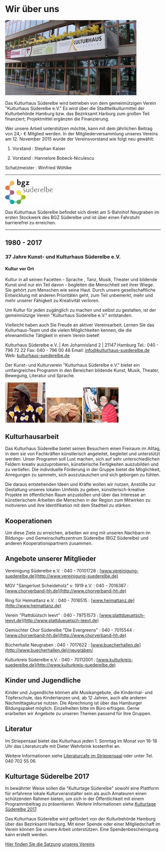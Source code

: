 # Wir über uns

![](/img/KH_Luftballon_web.jpg)

Das Kulturhaus Süderelbe wird betrieben von dem gemeinnützigen Verein
"Kulturhaus Süderelbe e.V." Es wird über die Stadtteilkulturmittel der
Kulturbehörde Hamburg bzw. das Bezirksamt Harburg zum großen Teil
finanziert; Projektmittel ergänzen die Finanzierung.

Wer unsere Arbeit unterstützen möchte, kann mit dem jährlichen Beitrag
von 24,- € Mitglied werden. In der Mitgliederversammlung unseres Vereins
am 12. November 2015 wurde der Vereinsvorstand wie folgt neu gewählt:

1. Vorstand
:   Stephan Kaiser

2. Vorstand
:   Hannelore Bobeck-Niculescu

Schatzmeister
:   Winfried Wöhlke

------------------------------------------------------------------------

![](/img/wsb_154x81_BGZ_Logo_rgb_transparent_HG.jpg)

Das Kulturhaus Süderelbe befindet sich direkt am S-Bahnhof Neugraben im
ersten Stockwerk des BGZ Süderelbe und ist über einen Fahrstuhl
barrierefrei zu erreichen.

------------------------------------------------------------------------

## 1980 - 2017

### 37 Jahre Kunst- und Kulturhaus Süderelbe e.V.

#### Kultur vor Ort

Kultur in all seinen Facetten - Sprache , Tanz, Musik, Theater und
bildende Kunst sind nur ein Teil davon - begleiten die Menschheit seit
ihrer Wiege. Sie gehört zum Menschen wie seine Haut. Durch unsere
gesellschaftliche Entwicklung mit anderen Prioritäten geht, zum Teil
unbemerkt, mehr und mehr unserer Fähigkeit zu Kreativität verloren.

Um Kultur für jeden zugänglich zu machen und selbst zu gestalten, ist
der gemeinnützige Verein "Kulturhaus Süderelbe e.V." entstanden.

Vielleicht haben auch Sie Freude an aktiver Vereinsarbeit. Lernen Sie
das Kulturhaus-Team und die vielen Möglichkeiten kennen, die die
ehrenamtliche Tätigkeit in einem Verein bietet!

Kulturhaus Süderelbe e.V. | Am Johannisland 2 | 21147 Hamburg 
Tel.: 040 - 796 72 22 
Fax: 040 - 796 00 48 
Email: <info@kulturhaus-suederelbe.de> 
Web: [kulturhaus-suederelbe.de](http://www.kulturhaus-suederelbe.de)

Der Kunst- und Kulturverein "Kulturhaus Süderelbe e.V." bietet ein
umfangreiches Programm in den Bereichen bildende Kunst, Musik, Theater,
Bewegung, Literatur und Sprache.

![](/img/wsb_108x113_Foto+Aliou+Badji-Kachel.jpg)
![](/img/wsb_115x115_KHS1+172-A2.jpg)
![](/img/wsb_114x115_Kachel+$C3$96lmalerei.jpg)

## Kulturhausarbeit

Das Kulturhaus Süderelbe bietet seinen Besuchern einen Freiraum im
Alltag, in dem sie von Fachkräften künstlerisch angeleitet, begleitet
und unterstützt werden. Unser Programm soll Lust machen, sich auf sehr
unterschiedlichen Feldern kreativ auszuprobieren, künstlerische
Fertigkeiten auszubilden und zu vertiefen. Die individuelle Förderung in
der Gruppe bietet die Möglichkeit, Anregungen zu sammeln, sich
auszutauschen und sich geborgen zu fühlen.

Die daraus entstehenden Ideen und Kräfte wollen wir nutzen, Anstöße zur
Gestaltung unseres lokalen Umfelds zu geben, künstlerisch-kreative
Projekte im öffentlichen Raum anzustoßen und über das Interesse an
künstlerischem Arbeiten die Menschen in der Region zum Mitwirken zu
motivieren und ihre Identifikation mit dem Stadtteil zu stärken.

## Kooperationen

Um diese Ziele zu erreichen, arbeiten wir eng mit unseren Nachbarn im
Bildungs- und Gemeinschaftszentrum Süderelbe (BGZ Süderelbe) und anderen
Kooperationspartnern zusammen.

## Angebote unserer Mitglieder

Vereinigung Süderelbe e.V.
:   040 - 70101728
:   [www.vereinigung-suederelbe.de](http://www.vereinigung-suederelbe.de)

MGV "Sängerlust Scheideholz" v. 1919 e.V.
:   040 - 7016387
:   [www.chorverband-hh.de](http://www.chorverband-hh.de)

Ring für Heimattanz e.V.
:   040 - 7016515
:   [www.heimattanz.de](http://www.heimattanz.de)

Verein "Plattdüütsch leevt"
:   040 - 79751573
:   [www.plattdueuetsch-leevt.de](http://www.plattdueuetsch-leevt.de)

Gemischter Chor Süderelbe "Die Evergreens"
:   040 - 7015544
:   [www.chorverband-hh.de](http://www.chorverband-hh.de)

Bücherhalle Neugraben
:   040 - 7017622
:   [www.buecherhallen.de](http://www.buecherhallen.de)/neugraben/

Kulturkreis Süderelbe e.V.
:   040 - 70112001
:   [www.kulturkreis-suederelbe.de](http://www.kulturkreis-suederelbe.de)

## Kinder und Jugendliche

Kinder und Jugendliche können alle Musikangebote, die Kindermal- und
Töpferschule, das Kindertanzen und, ab 12 Jahren, auch alle anderen
Nachmittagskurse nutzen. Die Abrechnung ist über das Hamburger
Bildungspaket möglich. Einzelheiten bitte im Büro erfragen. Gerne
erarbeiten wir Angebote zu unseren Themen passend für Ihre Gruppen.

## Literatur

Im Striepensaal bietet das Kulturhaus jeden 1. Sonntag im Monat von
16-18 Uhr das Literaturcafe mit Dieter Wehrbrink kostenfrei an.

Weitere Informationen siehe [Literaturcafe im Striepensaal](/20.html)
oder unter Tel. 040 702 55 06.

## Kulturtage Süderelbe 2017

In bewährter Weise sollen die "Kulturtage Süderelbe" sowohl eine
Plattform für erfahrene lokale Kulturveranstalter sein als auch
Amateuren einen schützenden Rahmen bieten, um sich in der Öffentlichkeit
mit einem Programmbeitrag zu präsentieren. Weitere Informationen siehe
[Kulturtage Süderelbe 2017](/17.html).

Das Kulturhaus Süderelbe wird gefördert von der Kulturbehörde Hamburg
über das Bezirksamt Harburg. Mit einer Spende oder einer Mitgliedschaft
im Verein können Sie unsere Arbeit unterstützen. Eine
Spendenbescheinigung kann erstellt werden.

[Hier finden Sie die Satzung](/data/Satzung_121115_Neu.pdf) [unseres
Vereins](http://www.kulturhaus-suederelbe.de/xml/wfxdirect/res;jsessionid=644BE08AAFE31835E67C9D417FC705C0.TCpfix100a?name=Satzung_121115_Neu.pdf)
